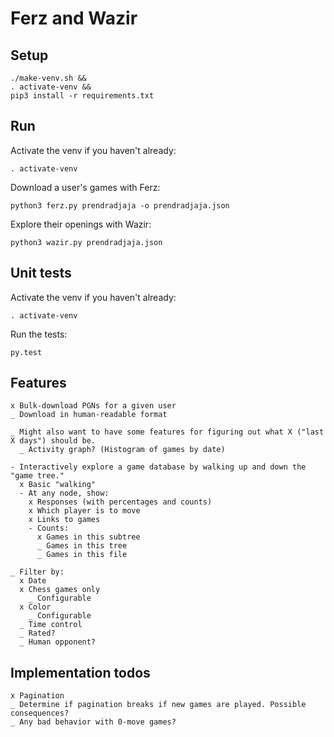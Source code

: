 # Ferz and Wazir

## Setup

```
./make-venv.sh &&
. activate-venv &&
pip3 install -r requirements.txt
```

## Run

Activate the venv if you haven't already:

    . activate-venv


Download a user's games with Ferz:

    python3 ferz.py prendradjaja -o prendradjaja.json


Explore their openings with Wazir:

    python3 wazir.py prendradjaja.json


## Unit tests

Activate the venv if you haven't already:

    . activate-venv


Run the tests:

    py.test


## Features

    x Bulk-download PGNs for a given user
    _ Download in human-readable format

    _ Might also want to have some features for figuring out what X ("last X days") should be.
      _ Activity graph? (Histogram of games by date)

    - Interactively explore a game database by walking up and down the "game tree."
      x Basic "walking"
      - At any node, show:
        x Responses (with percentages and counts)
        x Which player is to move
        x Links to games
        - Counts:
          x Games in this subtree
          _ Games in this tree
          _ Games in this file

    _ Filter by:
      x Date
      x Chess games only
        _ Configurable
      x Color
        _ Configurable
      _ Time control
      _ Rated?
      _ Human opponent?

## Implementation todos

    x Pagination
    _ Determine if pagination breaks if new games are played. Possible consequences?
    _ Any bad behavior with 0-move games?
